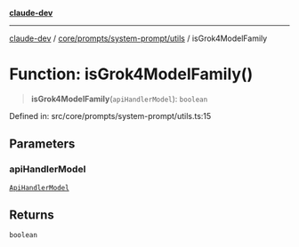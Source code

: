 [**claude-dev**](../../../../../README.md)

***

[claude-dev](../../../../../README.md) / [core/prompts/system-prompt/utils](../README.md) / isGrok4ModelFamily

# Function: isGrok4ModelFamily()

> **isGrok4ModelFamily**(`apiHandlerModel`): `boolean`

Defined in: src/core/prompts/system-prompt/utils.ts:15

## Parameters

### apiHandlerModel

[`ApiHandlerModel`](../../../../../api/interfaces/ApiHandlerModel.md)

## Returns

`boolean`
